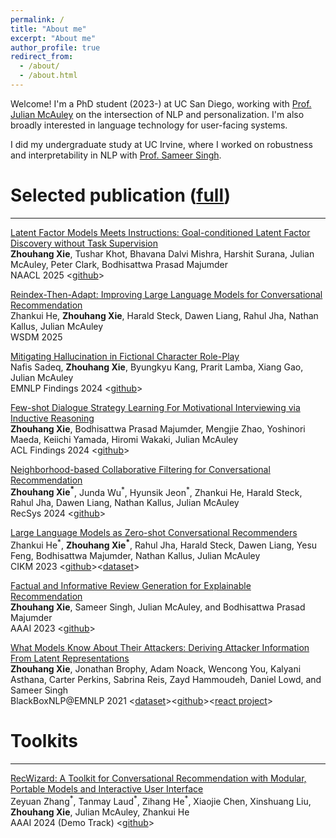 ```yaml
---
permalink: /
title: "About me"
excerpt: "About me"
author_profile: true
redirect_from: 
  - /about/
  - /about.html
---
```


Welcome! I'm a PhD student (2023-) at UC San Diego, working with [Prof. Julian McAuley](https://cseweb.ucsd.edu/~jmcauley/) on the intersection of NLP and personalization. I'm also broadly interested in language technology for user-facing systems.

I did my undergraduate study at UC Irvine, where I worked on robustness and interpretability in NLP with [Prof. Sameer Singh](https://sameersingh.org/). 



<h1>Selected publication (<a href="https://scholar.google.com/citations?hl=en&user=NW_2acoAAAAJ">full</a>)</h1>
<hr>

<div>
  <p>
    <a href="https://zhouhanxie.github.io/">Latent Factor Models Meets Instructions: Goal-conditioned Latent Factor Discovery without Task Supervision</a><br>
    <strong>Zhouhang Xie</strong>, Tushar Khot, Bhavana Dalvi Mishra, Harshit Surana, Julian McAuley, Peter Clark, Bodhisattwa Prasad Majumder <br>
    NAACL 2025 &lt;<a href="https://github.com/allenai/instructLF">github</a>&gt;
  </p>

  <p>
    <a href="https://arxiv.org/abs/2405.12119">Reindex-Then-Adapt: Improving Large Language Models for Conversational Recommendation</a><br>
    Zhankui He, <strong>Zhouhang Xie</strong>, Harald Steck, Dawen Liang, Rahul Jha, Nathan Kallus, Julian McAuley <br>
    WSDM 2025
  </p>

  <p>
    <a href="https://arxiv.org/abs/2406.17260">Mitigating Hallucination in Fictional Character Role-Play</a><br>
    Nafis Sadeq, <strong>Zhouhang Xie</strong>, Byungkyu Kang, Prarit Lamba, Xiang Gao, Julian McAuley <br>
    EMNLP Findings 2024 &lt;<a href="https://github.com/NafisSadeq/rolefact">github</a>&gt;
  </p>

  <p>
    <a href="https://arxiv.org/abs/2403.15737">Few-shot Dialogue Strategy Learning For Motivational Interviewing via Inductive Reasoning</a><br>
    <strong>Zhouhang Xie</strong>, Bodhisattwa Prasad Majumder, Mengjie Zhao, Yoshinori Maeda, Keiichi Yamada, Hiromi Wakaki, Julian McAuley <br>
    ACL Findings 2024 &lt;<a href="https://github.com/zhouhanxie/DIIR">github</a>&gt;
  </p>

  <p>
    <a href="https://dl.acm.org/doi/abs/10.1145/3640457.3688191">Neighborhood-based Collaborative Filtering for Conversational Recommendation</a><br>
    <strong>Zhouhang Xie<sup>*</sup></strong>, Junda Wu<sup>*</sup>, Hyunsik Jeon<sup>*</sup>, Zhankui He, Harald Steck, Rahul Jha, Dawen Liang, Nathan Kallus, Julian McAuley <br>
    RecSys 2024 &lt;<a href="https://github.com/zhouhanxie/neighborhood-based-CF-for-CRS">github</a>&gt;
  </p>

  <p>
    <a href="https://arxiv.org/abs/2308.10053">Large Language Models as Zero-shot Conversational Recommenders</a><br>
    Zhankui He<sup>*</sup>, <strong>Zhouhang Xie<sup>*</sup></strong>, Rahul Jha, Harald Steck, Dawen Liang, Yesu Feng, Bodhisattwa Majumder, Nathan Kallus, Julian McAuley <br>
    CIKM 2023 &lt;<a href="https://github.com/AaronHeee/LLMs-as-Zero-Shot-Conversational-RecSys">github</a>&gt;&lt;<a href="https://huggingface.co/datasets/ZhankuiHe/reddit_cikm">dataset</a>&gt;
  </p>

  <p>
    <a href="https://arxiv.org/abs/2209.12613">Factual and Informative Review Generation for Explainable Recommendation</a><br>
    <strong>Zhouhang Xie</strong>, Sameer Singh, Julian McAuley, and Bodhisattwa Prasad Majumder <br>
    AAAI 2023 &lt;<a href="https://github.com/zhouhanxie/PRAG">github</a>&gt;
  </p>

  <p>
    <a href="https://aclanthology.org/2021.blackboxnlp-1.6/">What Models Know About Their Attackers: Deriving Attacker Information From Latent Representations</a><br>
    <strong>Zhouhang Xie</strong>, Jonathan Brophy, Adam Noack, Wencong You, Kalyani Asthana, Carter Perkins, Sabrina Reis, Zayd Hammoudeh, Daniel Lowd, and Sameer Singh <br>
    BlackBoxNLP@EMNLP 2021 &lt;<a href="https://react-nlp.github.io/tcab/">dataset</a>&gt;&lt;<a href="https://github.com/REACT-NLP">github</a>&gt;&lt;<a href="https://arxiv.org/abs/2201.08555">react project</a>&gt;
  </p>
</div>

<h1>Toolkits</h1>
<hr>

<div>
  <p>
    <a href="https://arxiv.org/abs/2402.15591">RecWizard: A Toolkit for Conversational Recommendation with Modular, Portable Models and Interactive User Interface</a><br>
    Zeyuan Zhang<sup>*</sup>, Tanmay Laud<sup>*</sup>, Zihang He<sup>*</sup>, Xiaojie Chen, Xinshuang Liu, <strong>Zhouhang Xie</strong>, Julian McAuley, Zhankui He <br>
    AAAI 2024 (Demo Track) &lt;<a href="https://github.com/McAuley-Lab/RecWizard">github</a>&gt;
  </p>
</div>




